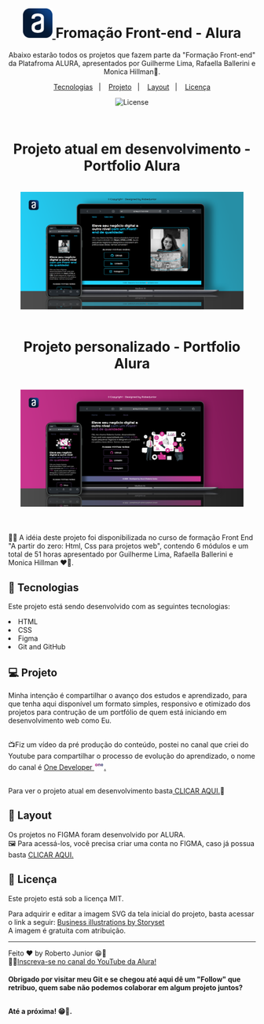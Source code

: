 <h1 align="center"> <a target="_blank" href="https://www.alura.com.br/cursos-online-front-end"><img width="60px" src="./portfolio-alura/assets/Alura.png" alt="portfolio-alura">
</a> Fromação Front-end - Alura  </h1>

<p align="center">
Abaixo estarão todos os projetos que fazem parte da "Formação Front-end" da Platafroma ALURA, apresentados por Guilherme Lima, Rafaella Ballerini e Monica Hillman🚀.<br/>
</p>

<p align="center">
  <a href="#-tecnologias">Tecnologias</a>&nbsp;&nbsp;&nbsp;|&nbsp;&nbsp;&nbsp;
  <a href="#-projeto">Projeto</a>&nbsp;&nbsp;&nbsp;|&nbsp;&nbsp;&nbsp;
  <a href="#-layout">Layout</a>&nbsp;&nbsp;&nbsp;|&nbsp;&nbsp;&nbsp;
  <a href="#memo-licença">Licença</a>
</p>

<p align="center">
  <img alt="License" src="https://img.shields.io/static/v1?label=license&message=MIT&color=49AA26&labelColor=000000">
</p>

<br>

<h1 align="center"> Projeto atual em desenvolvimento - Portfolio Alura </h1>
<br>
  <div align="center">
    <a target="_blank" href="https://robertojunnior.github.io/alura/portfolio-alura">
    <img width="90%" src="./portfolio-alura/assets/mockup-entrega-github.png" alt="portfolio-alura">
    </a>
  </div>
<br>
<h1 align="center">Projeto personalizado - Portfolio Alura </h1>
<br>
  
   <div align="center">
    <a target="_blank" href="https://robertojunnior.github.io/alura/portfolio-alura">
    <img width="90%" src="./portfolio-alura/assets/mockup-entrega-github-personalizado.png" alt="portfolio-alura">
    </a>
  </div>

<br>
<br>

<br>
🧑‍🚀 A idéia deste projeto foi disponibilizada no curso de formação Front End "A partir do zero: Html, Css para projetos web", contendo 6 módulos e um total de 51 horas apresentado por Guilherme Lima, Rafaella Ballerini e Monica Hillman ❤️‍🔥.

## 🚀 Tecnologias

Este projeto está sendo desenvolvido com as seguintes tecnologias:

<li> HTML
<li> CSS
<li> Figma
<li> Git and GitHub


## 💻 Projeto

Minha intenção é compartilhar o avanço dos estudos e aprendizado, para que tenha aqui disponível um formato simples, responsivo e otimizado dos projetos para contrução de um portfólio de quem está iniciando em desenvolvimento web como Eu.

<br>
📺Fiz um vídeo da pré produção do conteúdo, postei no canal que criei do Youtube para compartilhar o processo de evolução do aprendizado, o nome do canal é <a target="_blank" href="https://youtu.be/ioa_y-WYMWI">One Developer
    <img width="20px" src="./portfolio-alura/assets/logo-one-youtube.png" alt="logo-one-developer">.
    </a>
<br>


<br> Para ver o projeto atual em desenvolvimento basta<a href="https://robertojunnior.github.io/alura/portfolio-alura/"> CLICAR AQUI.</a>🚀

## 🔖 Layout
Os projetos no FIGMA foram desenvolvido por ALURA.<br>
🖼️ Para acessá-los, você precisa criar uma conta no FIGMA, caso já possua basta <a href="https://www.figma.com/file/NrzJacC887svMVfF9oC2jM/Portfolio-Projeto-2?node-id=0%3A1&t=jby4DOqQVo0tsRtG-0"> CLICAR AQUI.</a>

## :memo: Licença

Este projeto está sob a licença MIT.
<br>
<p>Para adquirir e editar a imagem SVG da tela inicial do projeto, basta acessar o link a seguir: <a href="https://storyset.com/business">Business illustrations by Storyset</a>
<br> A imagem é gratuita com atribuição.

---

Feito ❤️‍ by Roberto Junior 😁:wave: 
<br>🧑‍🚀[Inscreva-se no canal do YouTube da Alura!](https://www.youtube.com/@Alura)

    
<h4> Obrigado por visitar meu Git e se chegou até aqui dê um "Follow" que retribuo, quem sabe não podemos colaborar em algum projeto juntos?
<br>
<br>
<p> Até a próxima! 😁🖖.
